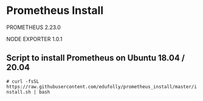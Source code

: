 # Prometheus Install

PROMETHEUS 2.23.0

NODE EXPORTER 1.0.1
## Script to install Prometheus on Ubuntu 18.04 / 20.04

`# curl -fsSL https://raw.githubusercontent.com/edufolly/prometheus_install/master/install.sh | bash`
